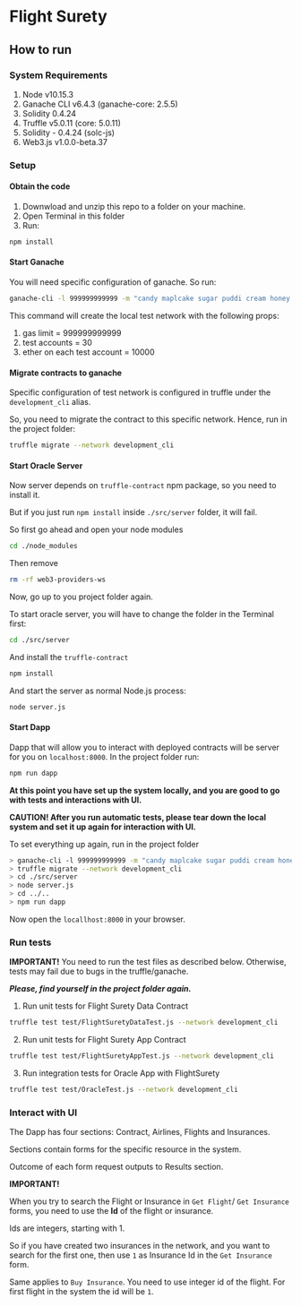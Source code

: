 # Flight Surety
## How to run
### System Requirements
1. Node v10.15.3
2. Ganache CLI v6.4.3 (ganache-core: 2.5.5)
3. Solidity 0.4.24
4. Truffle v5.0.11 (core: 5.0.11)
5. Solidity - 0.4.24 (solc-js)
6. Web3.js v1.0.0-beta.37

### Setup
#### Obtain the code
1. Downwload and unzip this repo to a folder on your machine.
2. Open Terminal in this folder
3. Run:
```bash
npm install
```

#### Start Ganache
You will need specific configuration of ganache. So run:
```bash
ganache-cli -l 999999999999 -m "candy maplcake sugar puddi cream honey rich smooth crumble sweet treat" -e 10000 -a 30
```
This command will create the local test network with the following props:
1. gas limit = 999999999999
2. test accounts = 30
3. ether on each test account = 10000

#### Migrate contracts to ganache
Specific configuration of test network is configured in truffle under the `development_cli` alias.

So, you need to migrate the contract to this specific network. Hence, run in the project folder:
```bash
truffle migrate --network development_cli
```

#### Start Oracle Server
Now server depends on `truffle-contract` npm package, so you need to install it. 

But if you just run `npm install` inside `./src/server`  folder, it will fail.

So first go ahead and open your node modules
```bash
cd ./node_modules
```
Then remove 
```bash
rm -rf web3-providers-ws
```

Now, go up to you project folder again.

To start oracle server, you will have to change the folder in the Terminal first:
```bash
cd ./src/server
```
And install the `truffle-contract`
```bash
npm install
```

And start the server as normal Node.js process:
```bash
node server.js
```

#### Start Dapp
Dapp that will allow you to interact with deployed contracts will be server for you on `localhost:8000`.
In the project folder run:
```bash
npm run dapp
```

__At this point you have set up the system locally, and you are good to go with tests and interactions with UI.__

__CAUTION! After you run automatic tests, please tear down the local system and set it up again for interaction with UI.__

To set everything up again, run in the project folder
```bash
> ganache-cli -l 999999999999 -m "candy maplcake sugar puddi cream honey rich smooth crumble sweet treat" -e 10000 -a 30
> truffle migrate --network development_cli
> cd ./src/server
> node server.js
> cd ../..
> npm run dapp
```
Now open the `locallhost:8000` in your browser.

### Run tests
__IMPORTANT!__ You need to run the test files as described below. Otherwise, tests may fail due to bugs in the truffle/ganache.

___Please, find yourself in the project folder again.___

1. Run unit tests for Flight Surety Data Contract
```bash
truffle test test/FlightSuretyDataTest.js --network development_cli
```

2. Run unit tests for Flight Surety App Contract
```bash
truffle test test/FlightSuretyAppTest.js --network development_cli
```

3. Run integration tests for Oracle App with FlightSurety
```bash
truffle test test/OracleTest.js --network development_cli
```

### Interact with UI
The Dapp has four sections: Contract, Airlines, Flights and Insurances.

Sections contain forms for the specific resource in the system.

Outcome of each form request outputs to Results section.

__IMPORTANT!__ 

When you try to search the Flight or Insurance in `Get Flight`/ `Get Insurance` forms, you need to use
the __Id__ of the flight or insurance. 

Ids are integers, starting with 1. 

So if you have created two insurances in the network,
and you want to search for the first one, then use `1` as Insurance Id in the `Get Insurance` form. 

Same applies to `Buy Insurance`. You need to use integer id of the flight. For first flight in the system the id will be `1`.
